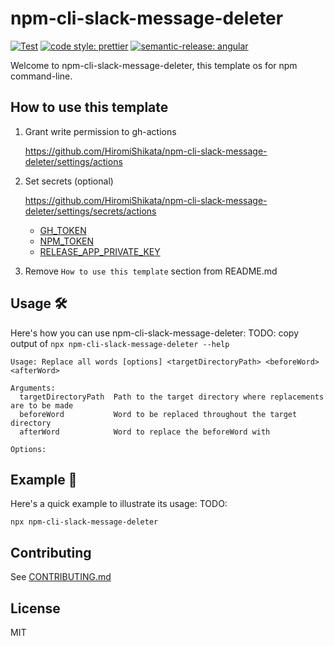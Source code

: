 # npm-cli-slack-message-deleter

[![Test](https://github.com/HiromiShikata/npm-cli-slack-message-deleter/actions/workflows/test.yml/badge.svg)](https://github.com/HiromiShikata/npm-cli-slack-message-deleter/actions/workflows/test.yml)
[![code style: prettier](https://img.shields.io/badge/code_style-prettier-ff69b4.svg?style=flat-square)](https://github.com/prettier/prettier)
[![semantic-release: angular](https://img.shields.io/badge/semantic--release-angular-e10079?logo=semantic-release)](https://github.com/semantic-release/semantic-release)

Welcome to npm-cli-slack-message-deleter, this template os for npm command-line.

## How to use this template

1. Grant write permission to gh-actions

   https://github.com/HiromiShikata/npm-cli-slack-message-deleter/settings/actions

1. Set secrets (optional)

   https://github.com/HiromiShikata/npm-cli-slack-message-deleter/settings/secrets/actions

   - [GH_TOKEN](https://github.com/settings/tokens)
   - [NPM_TOKEN](https://www.npmjs.com/settings/hiromi/tokens)
   - [RELEASE_APP_PRIVATE_KEY](https://github.com/settings/apps/semantic-release-changelog)

1. Remove `How to use this template` section from README.md

## Usage 🛠️

Here's how you can use npm-cli-slack-message-deleter:
TODO: copy output of `npx npm-cli-slack-message-deleter --help`

```
Usage: Replace all words [options] <targetDirectoryPath> <beforeWord> <afterWord>

Arguments:
  targetDirectoryPath  Path to the target directory where replacements are to be made
  beforeWord           Word to be replaced throughout the target directory
  afterWord            Word to replace the beforeWord with

Options:

```

## Example 📖

Here's a quick example to illustrate its usage:
TODO:

```
npx npm-cli-slack-message-deleter
```

## Contributing

See [CONTRIBUTING.md](./CONTRIBUTING.md)

## License

MIT

